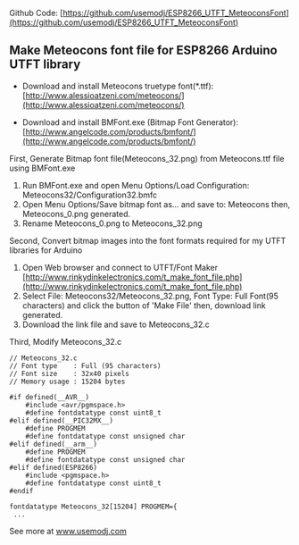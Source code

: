 
Github Code: [https://github.com/usemodj/ESP8266_UTFT_MeteoconsFont](https://github.com/usemodj/ESP8266_UTFT_MeteoconsFont)

## Make Meteocons font file for ESP8266 Arduino UTFT library

- Download and install Meteocons truetype font(*.ttf):
  [http://www.alessioatzeni.com/meteocons/](http://www.alessioatzeni.com/meteocons/)

- Download and install BMFont.exe (Bitmap Font Generator):
  [http://www.angelcode.com/products/bmfont/](http://www.angelcode.com/products/bmfont/)


First, Generate Bitmap font file(Meteocons_32.png) from Meteocons.ttf file using BMFont.exe

1. Run BMFont.exe and open Menu Options/Load Configuration: 
     Meteocons32/Configuration32.bmfc
2. Open Menu Options/Save bitmap font as... and save to:
     Meteocons
   then, Meteocons_0.png generated.
3. Rename Meteocons_0.png to Meteocons_32.png


Second, Convert bitmap images into the font formats required for my UTFT libraries for Arduino

1. Open Web browser and connect to UTFT/Font Maker [http://www.rinkydinkelectronics.com/t_make_font_file.php](http://www.rinkydinkelectronics.com/t_make_font_file.php)
2. Select File: Meteocons32/Meteocons_32.png, Font Type: Full Font(95 characters)
   and click the button of 'Make File' then, download link generated.
3. Download the link file and save to Meteocons_32.c

Third, Modify Meteocons_32.c

```
// Meteocons_32.c
// Font type    : Full (95 characters)
// Font size    : 32x40 pixels
// Memory usage : 15204 bytes

#if defined(__AVR__)
    #include <avr/pgmspace.h>
    #define fontdatatype const uint8_t
#elif defined(__PIC32MX__)
    #define PROGMEM
    #define fontdatatype const unsigned char
#elif defined(__arm__)
    #define PROGMEM
    #define fontdatatype const unsigned char
#elif defined(ESP8266)
    #include <pgmspace.h>
    #define fontdatatype const uint8_t
#endif

fontdatatype Meteocons_32[15204] PROGMEM={
 ...

```

See more at www.usemodj.com
